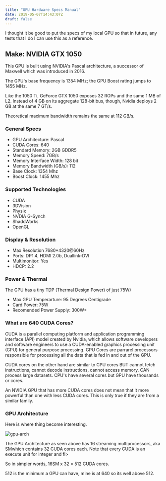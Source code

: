 ```yaml
---
title: "GPU Hardware Specs Manual"
date: 2019-05-07T14:43:07Z
draft: false
---
```

I thought it be good to put the specs of my local GPU so that in future,
any tests that I do I can use this as a reference.

## Make: NVIDIA GTX 1050

This GPU is built using NVIDIA's Pascal architecture, a successor of Maxwell which was introduced in 2016.

The GPU's base frequency is 1354 MHz; the GPU Boost rating jumps to 1455 MHz.

Like the 1050 Ti, GeForce GTX 1050 exposes 32 ROPs and the same 1 MB of L2. Instead of 4 GB on its aggregate 128-bit bus,
though, Nvidia deploys 2 GB at the same 7 GT/s.

Theoretical maximum bandwidth remains the same at 112 GB/s.

### General Specs

* GPU Architecture: Pascal
* CUDA Cores: 640
* Standard Memory: 2GB GDDR5
* Memory Speed: 7GB/s
* Memory Interface Width: 128 bit
* Memory Bandwidth (GB/s): 112
* Base Clock: 1354 Mhz
* Boost Clock: 1455 Mhz

### Supported Technologies

* CUDA
* 3DVision
* Physix
* NVDIA G-Synch
* ShadoWorks
* OpenGL

### Display & Resolution

* Max Resolution 7680*4320@60Hz
* Ports: DP1.4, HDMI 2.0b, Duallink-DVI
* Multimonitor: Yes
* HDCP: 2.2

### Power & Thermal

The GPU has a tiny TDP (Thermal Design Power) of just 75W)

* Max GPU Temperarture: 95 Degrees Centigrade
* Card Power: 75W
* Recomended Power Supply: 300W+

### What are 640 CUDA Cores?

CUDA is a parallel computing platform and application programming interface (API) model created by Nvidia,
which allows software developers and software engineers to use a CUDA-enabled graphics processing unit (GPU)
for general purpose processing. GPU Cores are parrarel processors responsible for processing all the data
that is fed in and out of the GPU.

CUDA cores on the other hand are similar to CPU cores BUT cannot fetch instructions, cannot decode instructions,
cannot access memory. CAN process large datasets. CPU's have several cores but GPU have thousands or cores.

An NVIDIA GPU that has more CUDA cores does not mean that it more powerful than one with less CUDA cores. This
is only true if they are from a similar family.

### GPU Architecture

Here is where thing become interesting.

![gpu-arch](/img/fermi-block.png)

The GPU Architecture as seen above has 16 streaming multiprocessors, aka SMwhich contains 32 CUDA cores each. Note that every CUDA is an execute unit for integer and fl>

So in simpler words, 16SM x 32 = 512 CUDA cores.

512 is the minimum a GPU can have, mine is at 640 so its well above 512.

